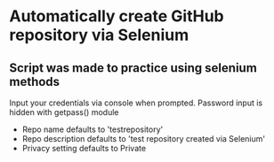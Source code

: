 # Automatically create GitHub repository via Selenium


## Script was made to practice using selenium methods

Input your credentials via console when prompted.
Password input is hidden with getpass() module

* Repo name defaults to 'testrepository'
* Repo description defaults to 'test repository created via Selenium'
* Privacy setting defaults to Private
